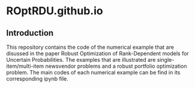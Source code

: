 # ROptRDU.github.io
## Introduction
This repository contains the code of the numerical example that are disussed in the paper Robust Optimization of Rank-Dependent models for Uncertain Probabilities. The examples that are illustrated are single-item/multi-item newsvendor problems and a robust portfolio optimization problem. The main codes of each numerical example can be find in its corresponding ipynb file. 
